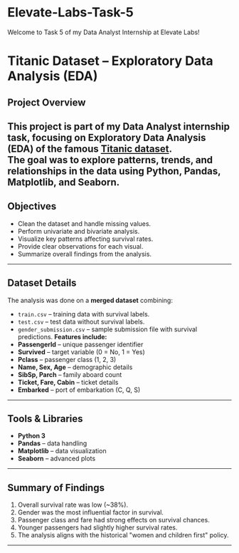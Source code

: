 # Elevate-Labs-Task-5
Welcome to Task 5 of my Data Analyst Internship at Elevate Labs!

# Titanic Dataset – Exploratory Data Analysis (EDA)

##  Project Overview
This project is part of my Data Analyst internship task, focusing on **Exploratory Data Analysis (EDA)** of the famous [Titanic dataset](https://www.kaggle.com/c/titanic/data).  
The goal was to explore patterns, trends, and relationships in the data using Python, Pandas, Matplotlib, and Seaborn.
---

##  Objectives
- Clean the dataset and handle missing values.
- Perform univariate and bivariate analysis.
- Visualize key patterns affecting survival rates.
- Provide clear observations for each visual.
- Summarize overall findings from the analysis.
---

##  Dataset Details
The analysis was done on a **merged dataset** combining:
- `train.csv` – training data with survival labels.
- `test.csv` – test data without survival labels.
- `gender_submission.csv` – sample submission file with survival predictions.
**Features include:**
- **PassengerId** – unique passenger identifier  
- **Survived** – target variable (0 = No, 1 = Yes)  
- **Pclass** – passenger class (1, 2, 3)  
- **Name, Sex, Age** – demographic details  
- **SibSp, Parch** – family aboard count  
- **Ticket, Fare, Cabin** – ticket details  
- **Embarked** – port of embarkation (C, Q, S)  
---

##  Tools & Libraries
- **Python 3**
- **Pandas** – data handling
- **Matplotlib** – data visualization
- **Seaborn** – advanced plots
---

##  Summary of Findings
1. Overall survival rate was low (~38%).
2. Gender was the most influential factor in survival.
3. Passenger class and fare had strong effects on survival chances.
4. Younger passengers had slightly higher survival rates.
5. The analysis aligns with the historical "women and children first" policy.
---
